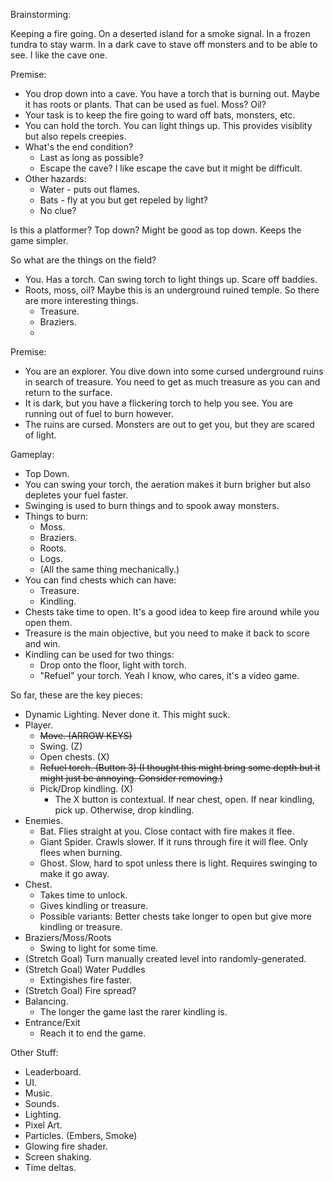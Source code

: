 Brainstorming:

Keeping a fire going. On a deserted island for a smoke signal. In a frozen tundra to stay warm. In a dark cave to stave off monsters and to be able to see. I like the cave one.


Premise:
* You drop down into a cave. You have a torch that is burning out. Maybe it has roots or plants. That can be used as fuel. Moss? Oil?
* Your task is to keep the fire going to ward off bats, monsters, etc.
* You can hold the torch. You can light things up. This provides visiblity but also repels creepies.
* What's the end condition?
    * Last as long as possible?
    * Escape the cave? I like escape the cave but it might be difficult.
* Other hazards:
    * Water - puts out flames.
    * Bats - fly at you but get repeled by light?
    * No clue?

Is this a platformer? Top down? Might be good as top down. Keeps the game simpler.

So what are the things on the field?

* You. Has a torch. Can swing torch to light things up. Scare off baddies.
* Roots, moss, oil? Maybe this is an underground ruined temple. So there are more interesting things.
    * Treasure.
    * Braziers.
    * 



Premise:
* You are an explorer. You dive down into some cursed underground ruins in search of treasure. You need to get as much treasure as you can and return to the surface.
* It is dark, but you have a flickering torch to help you see. You are running out of fuel to burn however.
* The ruins are cursed. Monsters are out to get you, but they are scared of light.

Gameplay:
* Top Down.
* You can swing your torch, the aeration makes it burn brigher but also depletes your fuel faster.
* Swinging is used to burn things and to spook away monsters.
* Things to burn:
    * Moss.
    * Braziers.
    * Roots.
    * Logs.
    * (All the same thing mechanically.)
* You can find chests which can have:
    * Treasure.
    * Kindling.
* Chests take time to open. It's a good idea to keep fire around while you open them.
* Treasure is the main objective, but you need to make it back to score and win.
* Kindling can be used for two things:
    * Drop onto the floor, light with torch.
    * "Refuel" your torch. Yeah I know, who cares, it's a video game.


So far, these are the key pieces:

* Dynamic Lighting. Never done it. This might suck.
* Player.
    * ~~Move. (ARROW KEYS)~~
    * Swing. (Z)
    * Open chests. (X)
    * ~~Refuel torch. (Button 3) (I thought this might bring some depth but it might just be annoying. Consider removing.)~~
    * Pick/Drop kindling. (X)
        * The X button is contextual. If near chest, open. If near kindling, pick up. Otherwise, drop kindling.
* Enemies.
    * Bat. Flies straight at you. Close contact with fire makes it flee.
    * Giant Spider. Crawls slower. If it runs through fire it will flee. Only flees when burning.
    * Ghost. Slow, hard to spot unless there is light. Requires swinging to make it go away.
* Chest.
    * Takes time to unlock.
    * Gives kindling or treasure.
    * Possible variants: Better chests take longer to open but give more kindling or treasure.
* Braziers/Moss/Roots
    * Swing to light for some time.
* (Stretch Goal) Turn manually created level into randomly-generated.
* (Stretch Goal) Water Puddles
    * Extingishes fire faster.
* (Stretch Goal) Fire spread?
* Balancing.
    * The longer the game last the rarer kindling is.
* Entrance/Exit
    * Reach it to end the game.

Other Stuff:
* Leaderboard.
* UI.
* Music.
* Sounds.
* Lighting.
* Pixel Art.
* Particles. (Embers, Smoke)
* Glowing fire shader.
* Screen shaking.
* Time deltas.